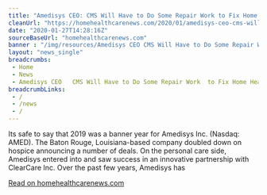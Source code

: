 ```yaml
--- 
title: "Amedisys CEO: CMS Will Have to Do Some Repair Work to Fix Home Health Deserts"
cleanUrl: "https://homehealthcarenews.com/2020/01/amedisys-ceo-cms-will-have-to-do-some-repair-work-to-fix-home-health-deserts/"
date: "2020-01-27T14:28:16Z"
sourceBaseUrl: "homehealthcarenews.com"
banner : "/img/resources/Amedisys CEO CMS Will Have to Do Some Repair Work to Fix Home Health Deserts.png"
layout: "news_single"
breadcrumbs:
 - Home
 - News
 - Amedisys CEO   CMS Will Have to Do Some Repair Work  to Fix Home Health Deserts
breadcrumbLinks:
 - / 
 - /news
 - / 
---
```

Its safe to say that 2019 was a banner year for Amedisys Inc. (Nasdaq: AMED). The Baton Rouge, Louisiana-based company doubled down on hospice announcing a number of deals. On the personal care side, Amedisys entered into and saw success in an innovative partnership with ClearCare Inc. Over the past few years, Amedisys has  
  
[Read on homehealthcarenews.com](https://homehealthcarenews.com/2020/01/amedisys-ceo-cms-will-have-to-do-some-repair-work-to-fix-home-health-deserts/)
